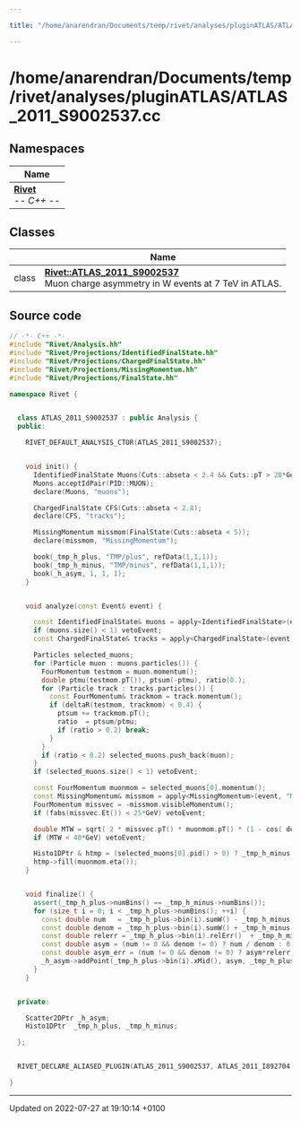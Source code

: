 ```yaml
---

title: "/home/anarendran/Documents/temp/rivet/analyses/pluginATLAS/ATLAS_2011_S9002537.cc"

---
```


# /home/anarendran/Documents/temp/rivet/analyses/pluginATLAS/ATLAS_2011_S9002537.cc



## Namespaces

| Name           |
| -------------- |
| **[Rivet](http://example.org/namespaces/namespacerivet/)** <br>-*- C++ -*-  |

## Classes

|                | Name           |
| -------------- | -------------- |
| class | **[Rivet::ATLAS_2011_S9002537](http://example.org/classes/classrivet_1_1atlas__2011__s9002537/)** <br>Muon charge asymmetry in W events at 7 TeV in ATLAS.  |




## Source code

```cpp
// -*- C++ -*-
#include "Rivet/Analysis.hh"
#include "Rivet/Projections/IdentifiedFinalState.hh"
#include "Rivet/Projections/ChargedFinalState.hh"
#include "Rivet/Projections/MissingMomentum.hh"
#include "Rivet/Projections/FinalState.hh"

namespace Rivet {


  class ATLAS_2011_S9002537 : public Analysis {
  public:

    RIVET_DEFAULT_ANALYSIS_CTOR(ATLAS_2011_S9002537);


    void init() {
      IdentifiedFinalState Muons(Cuts::abseta < 2.4 && Cuts::pT > 20*GeV);
      Muons.acceptIdPair(PID::MUON);
      declare(Muons, "muons");

      ChargedFinalState CFS(Cuts::abseta < 2.8);
      declare(CFS, "tracks");

      MissingMomentum missmom(FinalState(Cuts::abseta < 5));
      declare(missmom, "MissingMomentum");

      book(_tmp_h_plus, "TMP/plus", refData(1,1,1));
      book(_tmp_h_minus, "TMP/minus", refData(1,1,1));
      book(_h_asym, 1, 1, 1);
    }


    void analyze(const Event& event) {

      const IdentifiedFinalState& muons = apply<IdentifiedFinalState>(event, "muons");
      if (muons.size() < 1) vetoEvent;
      const ChargedFinalState& tracks = apply<ChargedFinalState>(event, "tracks");

      Particles selected_muons;
      for (Particle muon : muons.particles()) {
        FourMomentum testmom = muon.momentum();
        double ptmu(testmom.pT()), ptsum(-ptmu), ratio(0.);
        for (Particle track : tracks.particles()) {
          const FourMomentum& trackmom = track.momentum();
          if (deltaR(testmom, trackmom) < 0.4) {
            ptsum += trackmom.pT();
            ratio  = ptsum/ptmu;
            if (ratio > 0.2) break;
          }
        }
        if (ratio < 0.2) selected_muons.push_back(muon);
      }
      if (selected_muons.size() < 1) vetoEvent;

      const FourMomentum muonmom = selected_muons[0].momentum();
      const MissingMomentum& missmom = apply<MissingMomentum>(event, "MissingMomentum");
      FourMomentum missvec = -missmom.visibleMomentum();
      if (fabs(missvec.Et()) < 25*GeV) vetoEvent;

      double MTW = sqrt( 2 * missvec.pT() * muonmom.pT() * (1 - cos( deltaPhi(missvec.phi(), muonmom.phi()) )) );
      if (MTW < 40*GeV) vetoEvent;

      Histo1DPtr & htmp = (selected_muons[0].pid() > 0) ? _tmp_h_minus : _tmp_h_plus;
      htmp->fill(muonmom.eta());
    }


    void finalize() {
      assert(_tmp_h_plus->numBins() == _tmp_h_minus->numBins());
      for (size_t i = 0; i < _tmp_h_plus->numBins(); ++i) {
        const double num   = _tmp_h_plus->bin(i).sumW() - _tmp_h_minus->bin(i).sumW();
        const double denom = _tmp_h_plus->bin(i).sumW() + _tmp_h_minus->bin(i).sumW();
        const double relerr = _tmp_h_plus->bin(i).relErr()  + _tmp_h_minus->bin(i).relErr();
        const double asym = (num != 0 && denom != 0) ? num / denom : 0;
        const double asym_err = (num != 0 && denom != 0) ? asym*relerr : 0;
        _h_asym->addPoint(_tmp_h_plus->bin(i).xMid(), asym, _tmp_h_plus->bin(i).xWidth()/2.0, asym_err);
      }
    }


  private:

    Scatter2DPtr _h_asym;
    Histo1DPtr  _tmp_h_plus, _tmp_h_minus;

  };


  RIVET_DECLARE_ALIASED_PLUGIN(ATLAS_2011_S9002537, ATLAS_2011_I892704);

}
```


-------------------------------

Updated on 2022-07-27 at 19:10:14 +0100
